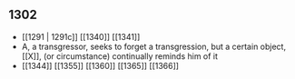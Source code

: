 ## 1302
- [[1291 | 1291c]] [[1340]] [[1341]] 
- A, a transgressor, seeks to forget a transgression, but a certain object, [[X]], (or circumstance) continually reminds him of it
- [[1344]] [[1355]] [[1360]] [[1365]] [[1366]] 

